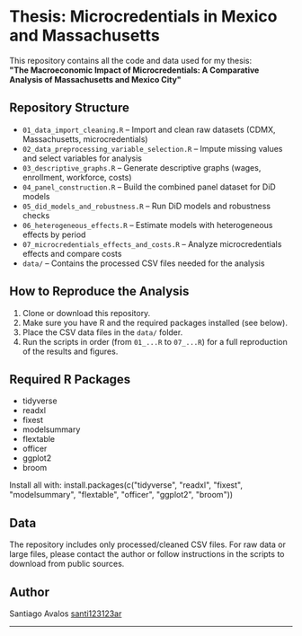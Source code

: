 # Thesis: Microcredentials in Mexico and Massachusetts

This repository contains all the code and data used for my thesis:  
**"The Macroeconomic Impact of Microcredentials: A Comparative Analysis of Massachusetts and Mexico City"**

## Repository Structure

- `01_data_import_cleaning.R` – Import and clean raw datasets (CDMX, Massachusetts, microcredentials)
- `02_data_preprocessing_variable_selection.R` – Impute missing values and select variables for analysis
- `03_descriptive_graphs.R` – Generate descriptive graphs (wages, enrollment, workforce, costs)
- `04_panel_construction.R` – Build the combined panel dataset for DiD models
- `05_did_models_and_robustness.R` – Run DiD models and robustness checks
- `06_heterogeneous_effects.R` – Estimate models with heterogeneous effects by period
- `07_microcredentials_effects_and_costs.R` – Analyze microcredentials effects and compare costs
- `data/` – Contains the processed CSV files needed for the analysis

## How to Reproduce the Analysis

1. Clone or download this repository.
2. Make sure you have R and the required packages installed (see below).
3. Place the CSV data files in the `data/` folder.
4. Run the scripts in order (from `01_...R` to `07_...R`) for a full reproduction of the results and figures.

## Required R Packages

- tidyverse
- readxl
- fixest
- modelsummary
- flextable
- officer
- ggplot2
- broom

Install all with:
install.packages(c("tidyverse", "readxl", "fixest", "modelsummary", "flextable", "officer", "ggplot2", "broom"))


## Data

The repository includes only processed/cleaned CSV files. For raw data or large files, please contact the author or follow instructions in the scripts to download from public sources.

## Author

Santiago Avalos 
[santi123123ar](https://github.com/santi123123ar)

---



